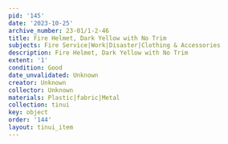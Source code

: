 ```yaml
---
pid: '145'
date: '2023-10-25'
archive_number: 23-01/1-2-46
title: Fire Helmet, Dark Yellow with No Trim
subjects: Fire Service|Work|Disaster|Clothing & Accessories
description: Fire Helmet, Dark Yellow with No Trim
extent: '1'
condition: Good
date_unvalidated: Unknown
creator: Unknown
collector: Unknown
materials: Plastic|fabric|Metal
collection: tinui
key: object
order: '144'
layout: tinui_item
---
```

